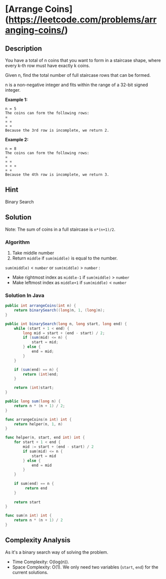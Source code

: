 # [Arrange Coins] (https://leetcode.com/problems/arranging-coins/)

## Description

You have a total of n coins that you want to form in a staircase shape, where every k-th row must have exactly k coins. 

Given n, find the total number of full staircase rows that can be formed. 

n is a non-negative integer and fits within the range of a 32-bit signed integer. 

**Example 1:**

```
n = 5
The coins can form the following rows:
¤
¤ ¤
¤ ¤
Because the 3rd row is incomplete, we return 2.
```

**Example 2:**

```
n = 8
The coins can form the following rows:
¤
¤ ¤
¤ ¤ ¤
¤ ¤
Because the 4th row is incomplete, we return 3.
```

## Hint

Binary Search

## Solution 

Note: The sum of coins in a full staircase is `n*(n+1)/2`.

### Algorithm

1. Take middle number
2. Return `middle` if `sum(middle)` is equal to the number. 

`sum(middle)` < `number` or `sum(middle)` > `number` :
* Make rightmost index as `middle-1` if `sum(middle)` > `number`
* Make leftmost index as `middle+1` if `sum(middle)` < `number`

### Solution In Java

```java
public int arrangeCoins(int n) {
    return binarySearch((long)n, 1, (long)n);
}

public int binarySearch(long n, long start, long end) {
    while (start + 1 < end) {
        long mid = start + (end - start) / 2;
        if (sum(mid) <= n) {
            start = mid;
        } else {
            end = mid;
        }
    }

    if (sum(end) == n) {
        return (int)end;
    }

    return (int)start;
}

public long sum(long n) {
    return n * (n + 1) / 2;
}
```

```go
func arrangeCoins(n int) int {
    return helper(n, 1, n)
}

func helper(n, start, end int) int {
    for start + 1 < end {
        mid := start + (end - start) / 2
        if sum(mid) <= n {
            start = mid
        } else {
            end = mid
        }
    }
    
    if sum(end) == n {
         return end
    }
    
    return start
}

func sum(n int) int {
    return n * (n + 1) / 2
}
```

## Complexity Analysis

As it's a binary search way of solving the problem.
* Time Complexity: O(log(n)). 
* Space Complexity: O(1). We only need two variables (`start`, `end`) for the current solutions. 
